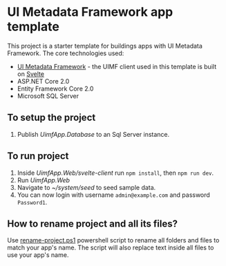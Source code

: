 # UI Metadata Framework app template

This project is a starter template for buildings apps with UI Metadata Framework. The core technologies used:

* [UI Metadata Framework](https://github.com/UNOPS/UiMetadataFramework) - the UIMF client used in this template is built on [Svelte](https://svelte.technology/)
* ASP.NET Core 2.0
* Entity Framework Core 2.0
* Microsoft SQL Server

## To setup the project

1. Publish *UimfApp.Database* to an Sql Server instance.

## To run project

1. Inside *UimfApp.Web/svelte-client* run `npm install`, then `npm run dev`.
2. Run *UimfApp.Web*
3. Navigate to *~/system/seed* to seed sample data.
4. You can now login with username `admin@example.com` and password `Password1`.

## How to rename project and all its files?

Use [rename-project.ps1](./rename-project.ps1) powershell script to rename all folders and files to match your app's name. The script will also replace text inside all files to use your app's name.